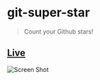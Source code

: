 # git-super-star

> Count your Github stars!

## [Live](https://git-superstar.firebaseapp.com)

![Screen Shot](https://i.imgur.com/dYcFfND.png)